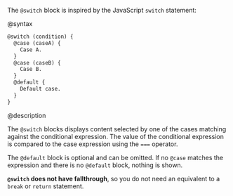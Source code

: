 The `@switch` block is inspired by the JavaScript `switch` statement:

@syntax

```html
@switch (condition) {
  @case (caseA) {
    Case A.
  }
  @case (caseB) {
    Case B.
  }
  @default {
    Default case.
  }
}
```

@description

The `@switch` blocks displays content selected by one of the cases matching against the conditional expression. The value of the conditional expression is compared to the case expression using the `===` operator.

The `@default` block is optional and can be omitted. If no `@case` matches the expression and there is no `@default` block, nothing is shown.

**`@switch` does not have fallthrough**, so you do not need an equivalent to a `break` or `return` statement.
